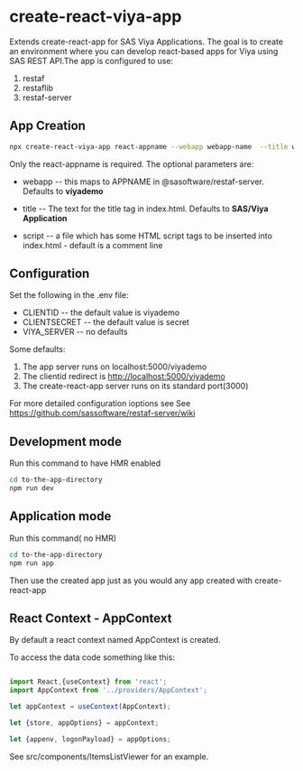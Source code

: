 # create-react-viya-app

Extends create-react-app for SAS Viya Applications. The goal is to create an environment where you can develop react-based apps for Viya using SAS REST API.The app is configured to use:

1. restaf
2. restaflib
3. restaf-server

## App Creation

```sh
npx create-react-viya-app react-appname --webapp webapp-name  --title webapp-title
```

Only the react-appname is required.
The optional parameters are:

- webapp  -- this maps to APPNAME in @sasoftware/restaf-server. Defaults to **viyademo**

- title   -- The text for the title tag in index.html. Defaults to **SAS/Viya Application**

- script  -- a file which has some HTML script tags to be inserted into index.html - default is a comment line

## Configuration

Set the following in the .env file:

- CLIENTID  -- the default value is viyademo
- CLIENTSECRET -- the default value is secret
- VIYA_SERVER  -- no defaults

Some defaults:

1. The app server runs on localhost:5000/viyademo
2. The clientid redirect is <http://localhost:5000/viyademo>
3. The create-react-app server runs on its standard port(3000)

For more detailed configuration ioptions see
See <https://github.com/sassoftware/restaf-server/wiki>

## Development mode

Run this command to have HMR enabled

```sh
cd to-the-app-directory
npm run dev
```

## Application mode

Run this command( no HMR)

```sh
cd to-the-app-directory
npm run app
```

Then use the created app just as you would any app created with create-react-app


## React Context - AppContext

By default a react context named AppContext is created.

To access the data code something like this:

```js

import React,{useContext} from 'react';
import AppContext from '../providers/AppContext';

let appContext = useContext(AppContext);

let {store, appOptions} = appContext;

let {appenv, logonPayload} = appOptions;

```

See src/components/ItemsListViewer for an example.
